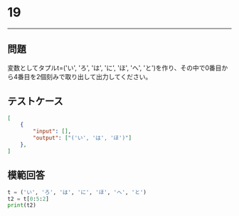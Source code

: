 # 19

---
## 問題

変数としてタプルt=('い', 'ろ', 'は', 'に', 'ほ', 'へ', 'と')を作り、その中で0番目から4番目を2個刻みで取り出して出力してください。

## テストケース

```json
[
	{
		"input": [],
		"output": ["('い', 'は', 'ほ')"]
  	},
]
```

## 模範回答
```python
t = ('い', 'ろ', 'は', 'に', 'ほ', 'へ', 'と')
t2 = t[0:5:2]
print(t2)
```
